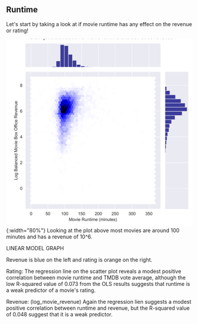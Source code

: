 ## Runtime
Let's start by taking a look at if movie runtime has any effect on the revenue or rating! 

![Movie runtime and Log Balanced Movie Box Office Revenue](figures/runtime/movie_runtimeVSlogbalanced_movieboxofficerevenue.png){:width="80%"}
Looking at the plot above most movies are around 100 minutes and has a revenue of 10^6.

LINEAR MODEL GRAPH

Revenue is blue on the left and rating is orange on the right.

Rating: 
The regression line on the scatter plot reveals a modest positive correlation between movie runtime and TMDB vote average, although the low R-squared value of 0.073 from the OLS results suggests that runtime is a weak predictor of a movie's rating.

Revenue: (log_movie_revenue)
Again the regression lien suggests a modest positive correlation between runtime and revenue, but the R-squared value of 0.048 suggest that it is a weak predictor.
